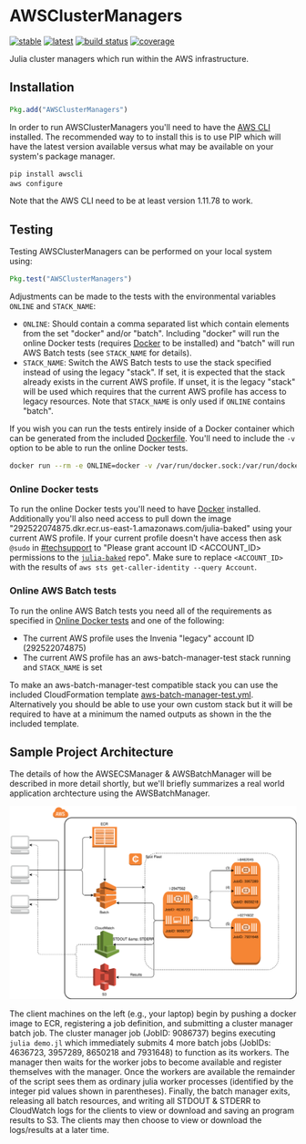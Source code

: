 # AWSClusterManagers
[![stable](https://img.shields.io/badge/docs-stable-blue.svg)](https://doc.invenia.ca/invenia/AWSClusterManagers.jl/master)
[![latest](https://img.shields.io/badge/docs-latest-blue.svg)](https://doc.invenia.ca/invenia/AWSClusterManagers.jl/master)
[![build status](https://gitlab.invenia.ca/invenia/AWSClusterManagers.jl/badges/master/build.svg)](https://gitlab.invenia.ca/invenia/AWSClusterManagers.jl/commits/master)
[![coverage](https://gitlab.invenia.ca/invenia/AWSClusterManagers.jl/badges/master/coverage.svg)](https://gitlab.invenia.ca/invenia/AWSClusterManagers.jl/commits/master)

Julia cluster managers which run within the AWS infrastructure.

## Installation

```julia
Pkg.add("AWSClusterManagers")
```

In order to run AWSClusterManagers you'll need to have the [AWS CLI](https://aws.amazon.com/cli)
installed. The recommended way to to install this is to use PIP which will have the latest
version available versus what may be available on your system's package manager.

```bash
pip install awscli
aws configure
```

Note that the AWS CLI need to be at least version 1.11.78 to work.


## Testing

Testing AWSClusterManagers can be performed on your local system using:

```julia
Pkg.test("AWSClusterManagers")
```

Adjustments can be made to the tests with the environmental variables `ONLINE` and
`STACK_NAME`:

- `ONLINE`: Should contain a comma separated list which contain elements from the set
  "docker" and/or "batch".  Including "docker" will run the online Docker tests (requires
  [Docker](https://www.docker.com/community-edition) to be installed) and "batch" will run
  AWS Batch tests (see `STACK_NAME` for details).
- `STACK_NAME`: Switch the AWS Batch tests to use the stack specified instead of using the
  legacy "stack". If set, it is expected that the stack already exists in the current AWS
  profile. If unset, it is the legacy "stack" will be used which requires that the current
  AWS profile has access to legacy resources. Note that `STACK_NAME` is only used if
  `ONLINE` contains "batch".

If you wish you can run the tests entirely inside of a Docker container which can be
generated from the included [Dockerfile](Dockerfile). You'll need to include the `-v`
option to be able to run the online Docker tests.

```bash
docker run --rm -e ONLINE=docker -v /var/run/docker.sock:/var/run/docker.sock <image>
```

### Online Docker tests

To run the online Docker tests you'll need to have [Docker](https://www.docker.com/community-edition)
installed. Additionally you'll also need access to pull down the image
"292522074875.dkr.ecr.us-east-1.amazonaws.com/julia-baked" using your current AWS profile.
If your current profile doesn't have access then ask `@sudo` in [#techsupport](https://invenia.slack.com/messages/C02A3K084/)
to "Please grant account ID <ACCOUNT_ID> permissions to the [`julia-baked`](https://console.aws.amazon.com/ecs/home?region=us-east-1#/repositories/julia-baked#permissions) repo".
Make sure to replace `<ACCOUNT_ID>` with the results of `aws sts get-caller-identity --query Account`.

### Online AWS Batch tests

To run the online AWS Batch tests you need all of the requirements as specified in [Online Docker tests](#online-docker-tests)
and one of the following:

- The current AWS profile uses the Invenia "legacy" account ID (292522074875)
- The current AWS profile has an aws-batch-manager-test stack running and `STACK_NAME` is set

To make an aws-batch-manager-test compatible stack you can use the included CloudFormation
template [aws-batch-manager-test.yml](aws-batch-manager-test.yml). Alternatively you should
be able to use your own custom stack but it will be required to have at a minimum the named
outputs as shown in the the included template.


## Sample Project Architecture

The details of how the AWSECSManager & AWSBatchManager will be described in more detail shortly, but we'll briefly summarizes a real world application archtecture using the AWSBatchManager.

![Batch Project](docs/src/assets/figures/batch_project.svg)

The client machines on the left (e.g., your laptop) begin by pushing a docker image to ECR, registering a job definition, and submitting a cluster manager batch job.
The cluster manager job (JobID: 9086737) begins executing `julia demo.jl` which immediately submits 4 more batch jobs (JobIDs: 4636723, 3957289, 8650218 and 7931648) to function as its workers.
The manager then waits for the worker jobs to become available and register themselves with the manager.
Once the workers are available the remainder of the script sees them as ordinary julia worker processes (identified by the integer pid values shown in parentheses).
Finally, the batch manager exits, releasing all batch resources, and writing all STDOUT & STDERR to CloudWatch logs for the clients to view or download and saving an program results to S3.
The clients may then choose to view or download the logs/results at a later time.
